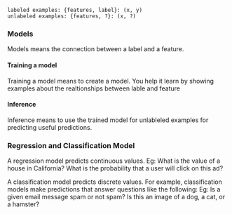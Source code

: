 <code>labeled examples: {features, label}: (x, y)</code>
<code>  unlabeled examples: {features, ?}: (x, ?)</code>

### Models
Models means the connection between a label and a feature. 

#### Training a model
Training a model means to create a model. You help it learn by showing examples about the realtionships between lable and feature

#### Inference
Inference means to use the trained model for unlableled examples for predicting useful predictions.

### Regression and Classification Model
A regression model predicts continuous values. 
Eg: What is the value of a house in California? What is the probability that a user will click on this ad?

A classification model predicts discrete values. For example, classification models make predictions that answer questions like the following:
Eg: Is a given email message spam or not spam? Is this an image of a dog, a cat, or a hamster?

 
